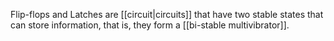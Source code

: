 Flip-flops and Latches are [[circuit|circuits]] that have two stable states that can store information, that is, they form a [[bi-stable multivibrator]].
